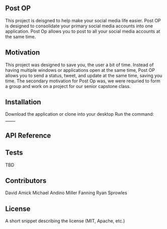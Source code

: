 ## Post OP

This project is deisgned to help make your social media life easier. Post OP is designed to consolidate your primary social media accounts into one application. Post Op allows you to post to all your social media accounts at the same time.

## Motivation

This project was designed to save you, the user a bit of time. Instead of having multiple windows or applications open at the same time, Post OP allows you to send a status, tweet, and update at the same time, saving you time. The secondary motivation for Post Op was, we were requried to form a group and work on a project for our senior capstone class.

## Installation

Download the application or clone into your desktop
Run the command: _____

## API Reference

## Tests
TBD

## Contributors

David Amick
Michael Andino
Miller Fanning
Ryan Sprowles 

## License

A short snippet describing the license (MIT, Apache, etc.)
